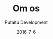 ---
title: 'Om os'
showInNav: true
sections:
    -
        template: fullHeightBanner
        backgroundImage: 73190df947d424c787b77f330d205183225656ab
        text: null
        button:
            target: _self
            text: null
    -
        template: richTextSection
        button:
            target: _self
        text: null
    -
        heading: 'How can I help?'
        textBlocks:
            -
                text: null
                image: null
            -
                text: null
                image: 2112a2ef8c726ecb25d2ff19d7eda67047559ae7
            -
                text: null
                image: 2112a2ef8c726ecb25d2ff19d7eda67047559ae7
            -
                text: null
            -
                text: null
            -
                text: null
            -
                text: null
        template: textBlocks
    -
        template: tabbedIframes
        heading: null
        iframes:
            -
                tabName: null
                iFrameUrl: 'https://podio.com/webforms/15286559/1024623?e=true'
navOrder: '4'
description: null
meta:
    id: 75fb3bd6e8d858ca23300c720820d60467289a46
    parentId: ""
    language: da
date: '2016-7-6'
author: 'Putaitu Development'
permalink: /da/om-os/
layout: sectionPage
---